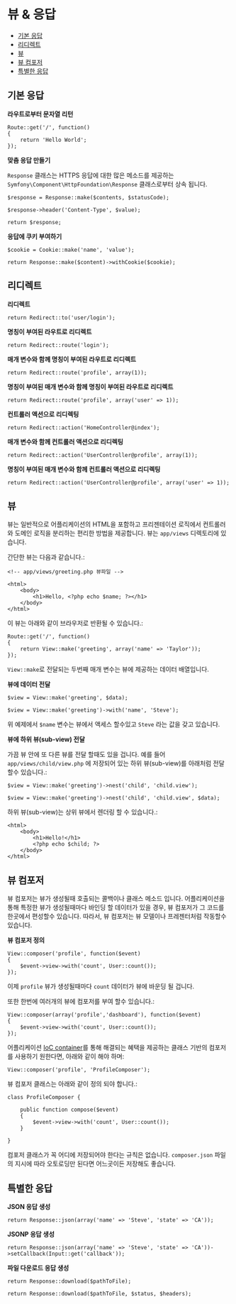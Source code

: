 # 뷰 & 응답

- [기본 응답](#basic-responses)
- [리디렉트](#redirects)
- [뷰](#views)
- [뷰 컴포저](#view-composers)
- [특별한 응답](#special-responses)

<a name="basic-responses"></a>
## 기본 응답

**라우트로부터 문자열 리턴**

	Route::get('/', function()
	{
		return 'Hello World';
	});

**맞춤 응답 만들기**

`Response` 클래스는 HTTPS 응답에 대한 많은 메소드를 제공하는 `Symfony\Component\HttpFoundation\Response` 클래스로부터 상속 됩니다.

	$response = Response::make($contents, $statusCode);

	$response->header('Content-Type', $value);

	return $response;

**응답에 쿠키 부여하기**

	$cookie = Cookie::make('name', 'value');

	return Response::make($content)->withCookie($cookie);

<a name="redirects"></a>
## 리디렉트

**리디렉트**

	return Redirect::to('user/login');

**명칭이 부여된 라우트로 리디렉트**

	return Redirect::route('login');

**매개 변수와 함께 명칭이 부여된 라우트로 리디렉트**

	return Redirect::route('profile', array(1));

**명칭이 부여된 매개 변수와 함께 명칭이 부여된 라우트로 리디렉트**

	return Redirect::route('profile', array('user' => 1));

**컨트롤러 액션으로 리디렉팅**

	return Redirect::action('HomeController@index');

**매개 변수와 함께 컨트롤러 액션으로 리디렉팅**

	return Redirect::action('UserController@profile', array(1));

**명칭이 부여된 매개 변수와 함께 컨트롤러 액션으로 리디렉팅**

	return Redirect::action('UserController@profile', array('user' => 1));

<a name="views"></a>
## 뷰

뷰는 일반적으로 어플리케이션의 HTML을 포함하고 프리젠테이션 로직에서 컨트롤러와 도메인 로직을 분리하는 편리한 방법을 제공합니다. 뷰는 `app/views` 디렉토리에 있습니다.

간단한 뷰는 다음과 같습니다.:

    <!-- app/views/greeting.php 뷰파일 -->

	<html>
		<body>
			<h1>Hello, <?php echo $name; ?></h1>
		</body>
	</html>

이 뷰는 아래와 같이 브라우저로 반환될 수 있습니다.:

	Route::get('/', function()
	{
		return View::make('greeting', array('name' => 'Taylor'));
	});

`View::make`로 전달되는 두번째 매개 변수는 뷰에 제공하는 데이터 배열입니다.

**뷰에 데이터 전달**

	$view = View::make('greeting', $data);

	$view = View::make('greeting')->with('name', 'Steve');

위 예제에서 `$name` 변수는 뷰에서 액세스 할수있고 `Steve` 라는 값을 갖고 있습니다.

**뷰에 하위 뷰(sub-view) 전달**

가끔 뷰 안에 또 다른 뷰를 전달 할때도 있을 겁니다. 예를 들어 `app/views/child/view.php` 에 저장되어 있는 하위 뷰(sub-view)를 아래처럼 전달 할수 있습니다.:

	$view = View::make('greeting')->nest('child', 'child.view');

	$view = View::make('greeting')->nest('child', 'child.view', $data);

하위 뷰(sub-view)는 상위 뷰에서 렌더링 할 수 있습니다.:

	<html>
		<body>
			<h1>Hello!</h1>
			<?php echo $child; ?>
		</body>
	</html>

<a name="view-composers"></a>
## 뷰 컴포저

뷰 컴포저는 뷰가 생성될때 호출되는 콜백이나 클래스 메소드 입니다. 어플리케이션을 통해 특정한 뷰가 생성될때마다 바인딩 할 데이터가 있을 경우, 뷰 컴포저가 그 코드를 한곳에서 편성할수 있습니다. 따라서, 뷰 컴포저는 뷰 모델이나 프레젠터처럼 작동할수 있습니다.

**뷰 컴포저 정의**

	View::composer('profile', function($event)
	{
		$event->view->with('count', User::count());
	});

이제 `profile` 뷰가 생성될때마다 `count` 데이터가 뷰에 바운딩 될 겁니다.

또한 한번에 여러개의 뷰에 컴포저를 부여 할수 있습니다.:

    View::composer(array('profile','dashboard'), function($event)
    {
        $event->view->with('count', User::count());
    });

어플리케이션 [IoC container](/docs/ioc)를 통해 해결되는 혜택을 제공하는 클래스 기반의 컴포저를 사용하기 원한다면, 아래와 같이 해야 하며:

	View::composer('profile', 'ProfileComposer');

뷰 컴포저 클래스는 아래와 같이 정의 되야 합니다.:

	class ProfileComposer {

		public function compose($event)
		{
			$event->view->with('count', User::count());
		}

	}

컴포저 클래스가 꼭 어디에 저장되어야 한다는 규칙은 없습니다. `composer.json` 파일의 지시에 따라 오토로딩만 된다면 어느곳이든 저장해도 좋습니다.

<a name="special-responses"></a>
## 특별한 응답

**JSON 응답 생성**

	return Response::json(array('name' => 'Steve', 'state' => 'CA'));

**JSONP 응답 생성**

	return Response::json(array('name' => 'Steve', 'state' => 'CA'))->setCallback(Input::get('callback'));

**파일 다운로드 응답 생성**

	return Response::download($pathToFile);

	return Response::download($pathToFile, $status, $headers);
